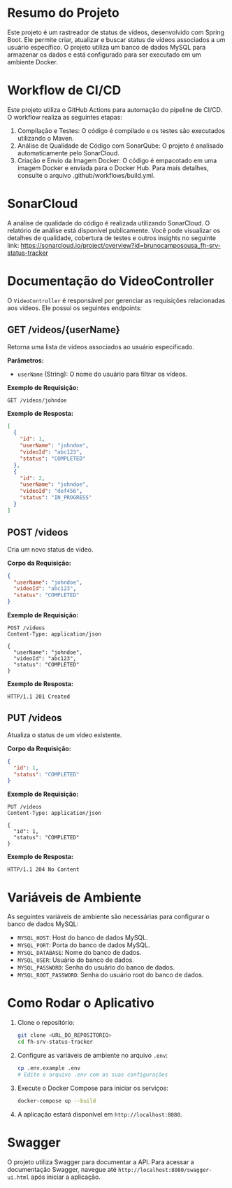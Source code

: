 # Resumo do Projeto

Este projeto é um rastreador de status de vídeos, desenvolvido com Spring Boot. Ele permite criar, atualizar e buscar status de vídeos associados a um usuário específico. O projeto utiliza um banco de dados MySQL para armazenar os dados e está configurado para ser executado em um ambiente Docker.

# Workflow de CI/CD

Este projeto utiliza o GitHub Actions para automação do pipeline de CI/CD. O workflow realiza as seguintes etapas:

1. Compilação e Testes: O código é compilado e os testes são executados utilizando o Maven.
2. Análise de Qualidade de Código com SonarQube: O projeto é analisado automaticamente pelo SonarCloud.
3. Criação e Envio da Imagem Docker: O código é empacotado em uma imagem Docker e enviada para o Docker Hub.
Para mais detalhes, consulte o arquivo .github/workflows/build.yml.

# SonarCloud

A análise de qualidade do código é realizada utilizando SonarCloud. O relatório de análise está disponível publicamente. Você pode visualizar os detalhes de qualidade, cobertura de testes e outros insights no seguinte link: https://sonarcloud.io/project/overview?id=brunocamposousa_fh-srv-status-tracker

# Documentação do VideoController

O `VideoController` é responsável por gerenciar as requisições relacionadas aos vídeos. Ele possui os seguintes endpoints:

## GET /videos/{userName}

Retorna uma lista de vídeos associados ao usuário especificado.

**Parâmetros:**
- `userName` (String): O nome do usuário para filtrar os vídeos.

**Exemplo de Requisição:**
```http
GET /videos/johndoe
```

**Exemplo de Resposta:**
```json
[
  {
    "id": 1,
    "userName": "johndoe",
    "videoId": "abc123",
    "status": "COMPLETED"
  },
  {
    "id": 2,
    "userName": "johndoe",
    "videoId": "def456",
    "status": "IN_PROGRESS"
  }
]
```

## POST /videos

Cria um novo status de vídeo.

**Corpo da Requisição:**
```json
{
  "userName": "johndoe",
  "videoId": "abc123",
  "status": "COMPLETED"
}
```

**Exemplo de Requisição:**
```http
POST /videos
Content-Type: application/json

{
  "userName": "johndoe",
  "videoId": "abc123",
  "status": "COMPLETED"
}
```

**Exemplo de Resposta:**
```http
HTTP/1.1 201 Created
```

## PUT /videos

Atualiza o status de um vídeo existente.

**Corpo da Requisição:**
```json
{
  "id": 1,
  "status": "COMPLETED"
}
```

**Exemplo de Requisição:**
```http
PUT /videos
Content-Type: application/json

{
  "id": 1,
  "status": "COMPLETED"
}
```

**Exemplo de Resposta:**
```http
HTTP/1.1 204 No Content
```

# Variáveis de Ambiente

As seguintes variáveis de ambiente são necessárias para configurar o banco de dados MySQL:

- `MYSQL_HOST`: Host do banco de dados MySQL.
- `MYSQL_PORT`: Porta do banco de dados MySQL.
- `MYSQL_DATABASE`: Nome do banco de dados.
- `MYSQL_USER`: Usuário do banco de dados.
- `MYSQL_PASSWORD`: Senha do usuário do banco de dados.
- `MYSQL_ROOT_PASSWORD`: Senha do usuário root do banco de dados.

# Como Rodar o Aplicativo

1. Clone o repositório:
   ```bash
   git clone <URL_DO_REPOSITORIO>
   cd fh-srv-status-tracker
   ```

2. Configure as variáveis de ambiente no arquivo `.env`:
   ```bash
   cp .env.example .env
   # Edite o arquivo .env com as suas configurações
   ```

3. Execute o Docker Compose para iniciar os serviços:
   ```bash
   docker-compose up --build
   ```

4. A aplicação estará disponível em `http://localhost:8080`.

# Swagger

O projeto utiliza Swagger para documentar a API. Para acessar a documentação Swagger, navegue até `http://localhost:8080/swagger-ui.html` após iniciar a aplicação.